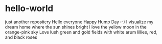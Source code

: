 # hello-world
just another repositery
Hello everyone
Happy Hump Day :-)
I visualize my dream home where the sun shines bright
I love the yellow moon in the orange-pink sky
Love lush green and gold fields with white arum lillies, red, and black roses

